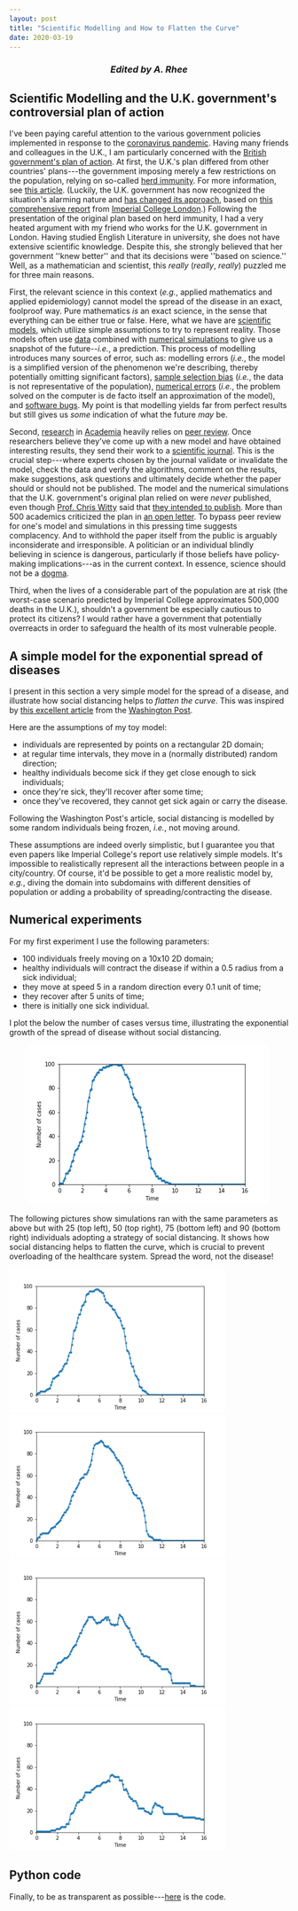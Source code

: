 ```yaml
---
layout: post
title: "Scientific Modelling and How to Flatten the Curve"
date: 2020-03-19
---
```


<h3><i><center>Edited by A. Rhee</center></i></h3>

<h2>Scientific Modelling and the U.K. government's controversial plan of action</h2>

I've been paying careful attention to the various government policies implemented in response to the <a href='https://en.wikipedia.org/wiki/2019%E2%80%9320_coronavirus_pandemic'>coronavirus pandemic</a>. Having many friends and colleagues in the U.K., I am particularly concerned with the <a href='https://www.gov.uk/government/publications/coronavirus-action-plan'>British government's plan of action</a>. 
At first, the U.K.'s plan differed from other countries' plans---the government imposing merely a few restrictions on the population, relying on so-called <a href='https://en.wikipedia.org/wiki/Herd_immunity'>herd immunity</a>. For more information, see <a href='https://www.theatlantic.com/health/archive/2020/03/coronavirus-pandemic-herd-immunity-uk-boris-johnson/608065/'>this article</a>. 
(Luckily, the U.K. government has now recognized the situation's alarming nature and <a href='https://www.washingtonpost.com/world/europe/a-chilling-scientific-paper-helped-upend-us-and-uk-coronavirus-strategies/2020/03/17/aaa84116-6851-11ea-b199-3a9799c54512_story.html'>has changed its approach</a>, based on <a href='https://www.imperial.ac.uk/media/imperial-college/medicine/sph/ide/gida-fellowships/Imperial-College-COVID19-NPI-modelling-16-03-2020.pdf'>this comprehensive report</a> from <a href='https://www.imperial.ac.uk/'>Imperial College London</a>.)
Following the presentation of the original plan based on herd immunity, I had a very heated argument with my friend who works for the U.K. government in London.
Having studied English Literature in university, she does not have extensive scientific knowledge. Despite this, she strongly believed that her government ''knew better'' and that its decisions were ''based on science.''
Well, as a mathematician and scientist, this <i>really</i> (<i>really</i>, <i>really</i>) puzzled me for three main reasons.

First, the relevant science in this context (<i>e.g.</i>, applied mathematics and applied epidemiology) cannot model the spread of the disease in an exact, foolproof way. 
Pure mathematics <i>is</i> an exact science, in the sense that everything can be either true or false.
Here, what we have are <a href='https://en.wikipedia.org/wiki/Scientific_modelling'>scientific models</a>, which utilize simple assumptions to try to represent reality. 
Those models often use <a href='https://en.wikipedia.org/wiki/Statistics'>data</a> combined with <a href='https://en.wikipedia.org/wiki/Computer_simulation'>numerical simulations</a> to give us a snapshot of the future--<i>i.e.</i>, a prediction.
This process of modelling introduces many sources of error, such as: modelling errors (<i>i.e.</i>, the model is a simplified version of the phenomenon we're describing, thereby potentially omitting significant factors), <a href='https://en.wikipedia.org/wiki/Bias_(statistics)'>sample selection bias</a> (<i>i.e.</i>, the data is not representative of the population), <a href='https://en.wikipedia.org/wiki/Numerical_error'>numerical errors</a> (<i>i.e.</i>, the problem solved on the computer is de facto itself an approximation of the model), and <a href='https://en.wikipedia.org/wiki/Software_bug'>software bugs</a>.
My point is that modelling yields far from perfect results but still gives us <i>some</i> indication of what the future <i>may</i> be.

Second, <a href='https://en.wikipedia.org/wiki/Research'>research</a> in <a href='https://en.wikipedia.org/wiki/Academy'>Academia</a> heavily relies on <a href='https://en.wikipedia.org/wiki/Peer_review'>peer review</a>. 
Once researchers believe they've come up with a new model and have obtained interesting results, they send their work to a <a href='https://en.wikipedia.org/wiki/Scientific_journal'>scientific journal</a>.
This is the crucial step---where experts chosen by the journal validate or invalidate the model, check the data and verify the algorithms, comment on the results, make suggestions, ask questions and ultimately decide whether the paper should or should not be published.
The model and the numerical simulations that the U.K. government's original plan relied on were <i>never</i> published, even though <a href='https://en.wikipedia.org/wiki/Chris_Whitty'>Prof. Chris Witty</a> said that <a href='https://www.bbc.com/news/science-environment-51892402'>they intended to publish</a>. More than 500 academics criticized the plan in <a href='http://maths.qmul.ac.uk/~vnicosia/UK_scientists_statement_on_coronavirus_measures.pdf'>an open letter</a>.
To bypass peer review for one's model and simulations in this pressing time suggests complacency. And to withhold the paper itself from the public is arguably inconsiderate and irresponsible. 
A politician or an individual blindly believing in science is dangerous, particularly if those beliefs have policy-making implications---as in the current context. In essence, science should not be a <a href='https://en.wikipedia.org/wiki/Dogma'>dogma</a>.

Third, when the lives of a considerable part of the population are at risk (the worst-case scenario predicted by Imperial College approximates 500,000 deaths in the U.K.), shouldn't a government be especially cautious to protect its citizens? I would rather have a government that potentially overreacts in order to safeguard the health of its most vulnerable people. 

<h2>A simple model for the exponential spread of diseases</h2>

I present in this section a very simple model for the spread of a disease, and illustrate how social distancing helps to <i>flatten the curve</i>.
This was inspired by <a href='https://www.washingtonpost.com/graphics/2020/world/corona-simulator/'>this excellent article</a> from the <a href='https://www.washingtonpost.com/'>Washington Post</a>.

Here are the assumptions of my toy model:
<ul>
  <li>individuals are represented by points on a rectangular 2D domain;</li>
  <li>at regular time intervals, they move in a (normally distributed) random direction;</li>
  <li>healthy individuals become sick if they get close enough to sick individuals;</li>
  <li>once they're sick, they'll recover after some time;</li>
  <li>once they've recovered, they cannot get sick again or carry the disease.</li>
</ul>
Following the Washington Post's article, social distancing is modelled by some random individuals being frozen, <i>i.e.</i>, not moving around. 

These assumptions are indeed overly simplistic, but I guarantee you that even papers like Imperial College's report use relatively simple models. 
It's impossible to realistically represent all the interactions between people in a city/country. 
Of course, it'd be possible to get a more realistic model by, <i>e.g.</i>, diving the domain into subdomains with different densities of population or adding a probability of spreading/contracting the disease. 

<h2>Numerical experiments</h2>

For my first experiment I use the following parameters:
<ul>
  <li>100 individuals freely moving on a 10x10 2D domain;</li>
  <li>healthy individuals will contract the disease if within a 0.5 radius from a sick individual;</li>
  <li>they move at speed 5 in a random direction every 0.1 unit of time;</li>
  <li>they recover after 5 units of time;</li>
  <li>there is initially one sick individual.</li>
</ul>

I plot the below the number of cases versus time, illustrating the exponential growth of the spread of disease without social distancing.

<div style="text-align: center;">
	<img src="/blog/free.png">
</div>

The following pictures show simulations ran with the same parameters as above but with 25 (top left), 50 (top right), 75 (bottom left) and 90 (bottom right) individuals adopting a strategy of social distancing. It shows how social distancing helps to flatten the curve, which is crucial to prevent overloading of the healthcare system. Spread the word, not the disease!

<div class="row">
  <div class="column">
    <img src="/blog/confined25.png" style="width:390px;height:260px;">
  </div>
  <div class="column">
    <img src="/blog/confined50.png" style="width:390px;height:260px;">
  </div>
</div>
<div class="row">
  <div class="column">
    <img src="/blog/confined75.png" style="width:390px;height:260px;">
  </div>
  <div class="column">
    <img src="/blog/confined90.png" style="width:390px;height:260px;">
  </div>
</div>

<h2> Python code</h2>

Finally, to be as transparent as possible---<a href='https://github.com/Hadrien-Montanelli/covid19'>here</a> is the code.